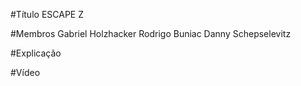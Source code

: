 #Título
ESCAPE Z

#Membros
Gabriel Holzhacker
Rodrigo Buniac
Danny Schepselevitz

#Explicação


#Vídeo
